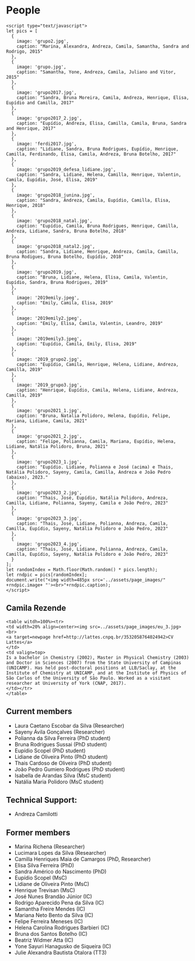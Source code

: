 # People

```@raw html
<script type="text/javascript">
let pics = [
  { 
    image: 'grupo2.jpg', 
    caption: "Marina, Alexandra, Andreza, Camila, Samantha, Sandra and Rodrigo, 2015" 
  },
  { 
    image: 'grupo.jpg', 
    caption: "Samantha, Yone, Andreza, Camila, Juliano and Vitor, 2015" 
  },
  { 
    image: 'grupo2017.jpg', 
    caption: "Sandra, Bruna Moreira, Camila, Andreza, Henrique, Elisa, Eupídio and Camilla, 2017" 
  },
  { 
    image: 'grupo2017_2.jpg', 
    caption: "Eupídio, Andreza, Elisa, Camilla, Camila, Bruna, Sandra and Henrique, 2017" 
  },
  { 
    image: 'ferdi2017.jpg', 
    caption: "Lidiane, Sandra, Bruna Rodrigues, Eupídio, Henrique, Camilla, Ferdinando, Elisa, Camila, Andreza, Bruna Botelho, 2017" 
  },
  { 
    image: 'grupo2019_defesa_lidiane.jpg', 
    caption: "Sandra, Lidiane, Helena, Camilla, Henrique, Valentin, Camila, Eupídio, José, Elisa, 2019" 
  },
  { 
    image: 'grupo2018_junina.jpg', 
    caption: "Sandra, Andreza, Camila, Eupídio, Camilla, Elisa, Henrique, 2018" 
  },
  { 
    image: 'grupo2018_natal.jpg', 
    caption: "Eupídio, Camila, Bruna Rodrigues, Henrique, Camilla, Andreza, Lidiane, Sandra, Bruna Botelho, 2018" 
  },
  { 
    image: 'grupo2018_natal2.jpg', 
    caption: "Sandra, Lidiane, Henrique, Andreza, Camila, Camilla, Bruna Rodigues, Bruna Botelho, Eupídio, 2018" 
  },
  { 
    image: 'grupo2019.jpg', 
    caption: "Bruna, Lidiane, Helena, Elisa, Camila, Valentin, Eupídio, Sandra, Bruna Rodrigues, 2019" 
  },
  { 
    image: '2019emily.jpeg', 
    caption: "Emily, Camila, Elisa, 2019" 
  },
  { 
    image: '2019emily2.jpeg', 
    caption: "Emily, Elisa, Camila, Valentin, Leandro, 2019" 
  },
  { 
    image: '2019emily3.jpeg', 
    caption: "Eupídio, Camila, Emily, Elisa, 2019" 
  },
  { 
    image: '2019_grupo2.jpg', 
    caption: "Eupídio, Camila, Henrique, Helena, Lidiane, Andreza, Camilla, 2019" 
  },
  { 
    image: '2019_grupo3.jpg', 
    caption: "Henrique, Eupídio, Camila, Helena, Lidiane, Andreza, Camilla, 2019" 
  },
  { 
    image: 'grupo2021_1.jpg', 
    caption: "Bruna, Natalia Polidoro, Helena, Eupídio, Felipe, Mariana, Lidiane, Camila, 2021" 
  },
  { 
    image: 'grupo2021_2.jpg', 
    caption: "Felipe, Polianna, Camila, Mariana, Eupídio, Helena, Lidiane, Natália Polidoro, Bruna, 2021" 
  },
  { 
    image: 'grupo2023_1.jpg', 
    caption: "Eupídio. Lidiane, Polianna e José (acima) e Thais, Natália Polidoro, Sayeny, Camila, Camilla, Andreza e João Pedro (abaixo), 2023." 
  },
  { 
    image: 'grupo2023_2.jpg', 
    caption: "Thais, José, Eupídio, Natália Polidoro, Andreza, Camilla, Lidiane, Polianna, Sayeny, Camila e João Pedro, 2023" 
  },
  { 
    image: 'grupo2023_3.jpg', 
    caption: "Thais, José, Lidiane, Polianna, Andreza, Camila, Camilla, Eupídio, Sayeny, Natália Polidoro e João Pedro, 2023" 
  },
  { 
    image: 'grupo2023_4.jpg', 
    caption: "Thais, José, Lidiane, Polianna, Andreza, Camila, Camilla, Eupídio, Sayeny, Natália Polidoro e João Pedro, 2023" 
  }
];
let randomIndex = Math.floor(Math.random() * pics.length);
let rndpic = pics[randomIndex];
document.write("<img width=485px src='../assets/page_images/" +rndpic.image+ "'><br>"+rndpic.caption);
</script>
```

## Camila Rezende
 
```@raw html
<table witdh=100%><tr>
<td width=20% align=center><img src=../assets/page_images/eu_3.jpg><br>
<a target=newpage href=http://lattes.cnpq.br/3532058764024942>CV Lattes</a>
</td>
<td valign=top>
Is a bachelor in Chemistry (2002), Master in Physical Chemistry (2003)
and Doctor in Sciences (2007) from the State University of Campinas
(UNICAMP). Has held post-doctoral positions at LLB/Saclay, at the
Institute of Chemistry at UNICAMP, and at the Institute of Physics of
São Carlos of the University of São Paulo. Worked as a visitant
researcher at University of York (CNAP, 2017). 
</td></tr>
</table>
```

## Current members

- Laura Caetano Escobar da Silva (Researcher)
- Sayeny Ávila Gonçalves (Researcher)
- Polianna da Silva Ferreira (PhD student)
- Bruna Rodrigues Sussai (PhD student)
- Eupídio Scopel (PhD student)
- Lidiane de Oliveira Pinto (PhD student)
- Thais Cardoso de Oliveira (PhD student)
- João Pedro Gumiero Rodrigues (PhD student)
- Isabella de Arandas Silva (MsC student)
- Natália Maria Polidoro (MsC student)

## Technical Support: 

- Andreza Camilotti

## Former members

- Marina Richena (Researcher)
- Lucimara Lopes da Silva (Researcher)
- Camilla Henriques Maia de Camargos (PhD, Researcher)
- Elisa Silva Ferreira (PhD)
- Sandra Américo do Nascimento (PhD)
- Eupídio Scopel (MsC)
- Lidiane de Oliveira Pinto (MsC)
- Henrique Trevisan (MsC)
- José Nunes Brandão Júnior (IC)
- Rodrigo Aparecido Pena da Silva (IC)
- Samantha Freire Mendes (IC)
- Mariana Neto Bento da Silva (IC)
- Felipe Ferreira Meneses (IC)
- Helena Carolina Rodrigues Barbieri (IC)
- Bruna dos Santos Botelho (IC)
- Beatriz Widmer Atta (IC)
- Yone Sayuri Hanagusko de Siqueira (IC)
- Julie Alexandra Bautista Otalora (TT3)
